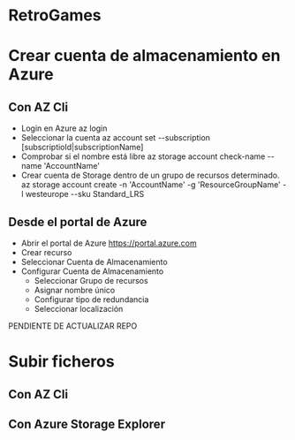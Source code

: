 # RetroGames
# Crear cuenta de almacenamiento en Azure
## Con AZ Cli
- Login en Azure
az login
- Seleccionar la cuenta 
az account set --subscription [subscriptioId|subscriptionName]
- Comprobar si el nombre está libre
az storage account check-name --name 'AccountName'
- Crear cuenta de Storage dentro de un grupo de recursos determinado.
az storage account create -n 'AccountName' -g 'ResourceGroupName' -l westeurope --sku Standard_LRS

## Desde el portal de Azure
- Abrir el portal de Azure <https://portal.azure.com>
- Crear recurso
- Seleccionar Cuenta de Almacenamiento
- Configurar Cuenta de Almacenamiento
    - Seleccionar Grupo de recursos
    - Asignar nombre único
    - Configurar tipo de redundancia
    - Seleccionar localización

PENDIENTE DE ACTUALIZAR REPO

# Subir ficheros 
## Con AZ Cli
## Con Azure Storage Explorer
